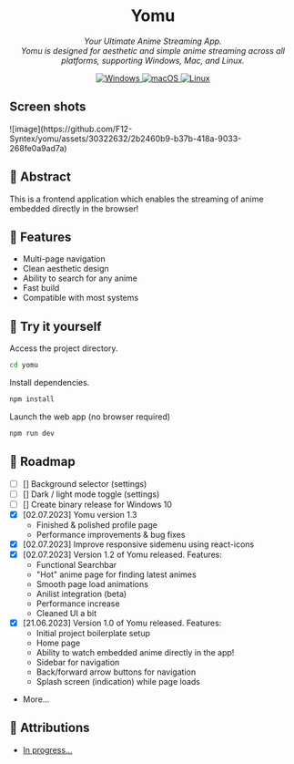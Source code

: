 <div align="center">
    <h1>Yomu</h1>
    <p>
        <em>
            Your Ultimate Anime Streaming App.
            <br>
            Yomu is designed for aesthetic and simple anime streaming across all platforms, supporting Windows, Mac, and Linux.
        </em>
    </p>
    <a href="https://github.com/F12-Syntex/yomu/releases/" target="_blank">
    <img alt="Windows" src="https://img.shields.io/badge/-Windows-blue?style=flat-square&logo=windows&logoColor=white" />
    </a>
    <a href="https://github.com/F12-Syntex/yomu/releases/" target="_blank">
    <img alt="macOS" src="https://img.shields.io/badge/-macOS-black?style=flat-square&logo=apple&logoColor=white" />
    </a>
    <a href="https://github.com/F12-Syntex/yomu/releases/" target="_blank">
    <img alt="Linux" src="https://img.shields.io/badge/-Linux-yellow?style=flat-square&logo=linux&logoColor=white" />
    </a>
    <a href="https://github.com/F12-Syntex/yomu/releases/" target="_blank">
    </a>
</div>

<h2> Screen shots </h2>
![image](https://github.com/F12-Syntex/yomu/assets/30322632/2b2460b9-b37b-418a-9033-268fe0a9ad7a)
<h2>🎉 Abstract</h2>

<p>This is a frontend application which enables the streaming of anime embedded directly in the browser!</p>

<h2>🎁 Features</h2>
<ul>
    <li>Multi-page navigation</li>
    <li>Clean aesthetic design</li>
    <li>Ability to search for any anime</li>
    <li>Fast build</li>
    <li>Compatible with most systems</li>
</ul>

<h2>🚀 Try it yourself</h2>

Access the project directory.

```bash
cd yomu
```

Install dependencies.

```bash
npm install
```

Launch the web app (no browser required)

```bash
npm run dev
```

<h2>🚧 Roadmap</h2>

- [ ] [] Background selector (settings)
- [ ] [] Dark / light mode toggle (settings)
- [ ] [] Create binary release for Windows 10
- [x] [02.07.2023] Yomu version 1.3
  - Finished & polished profile page
  - Performance improvements & bug fixes
- [x] [02.07.2023] Improve responsive sidemenu using react-icons
- [x] [02.07.2023] Version 1.2 of Yomu released. Features:
  - Functional Searchbar
  - "Hot" anime page for finding latest animes
  - Smooth page load animations
  - Anilist integration (beta)
  - Performance increase
  - Cleaned UI a bit
- [x] [21.06.2023] Version 1.0 of Yomu released. Features:
  - Initial project boilerplate setup
  - Home page
  - Ability to watch embedded anime directly in the app!
  - Sidebar for navigation
  - Back/forward arrow buttons for navigation
  - Splash screen (indication) while page loads
- More...

<h2>🙏 Attributions</h2>
<ul>
    <li><a href="">In progress...</a></li>
</ul>
